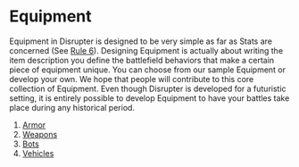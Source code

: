 # **Equipment**
Equipment in Disrupter is designed to be very simple as far as Stats are concerned (See [Rule 6][rule6]). Designing Equipment is actually about writing the item description you define the battlefield behaviors that make a certain piece of equipment unique. You can choose from our sample Equipment or develop your own. We hope that people will contribute to this core collection of Equipment. Even though Disrupter is developed for a futuristic setting, it is entirely possible to develop Equipment to have your battles take place during any historical period.

[rule6]: /rules/core/main.md#rule6

1. [Armor][armor]
2. [Weapons][weapons]
3. [Bots][bots]
4. [Vehicles][vehicles]

[armor]: ./armor.md
[weapons]: ./weapons.md
[bots]: ./bots.md
[vehicles]: ./vehicles.md